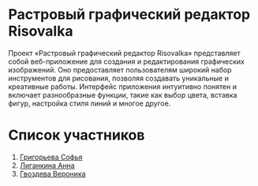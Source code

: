 # Растровый графический редактор Risovalka

Проект «Растровый графический редактор Risovalka» представляет собой веб-приложение для создания и редактирования графических изображений. Оно предоставляет пользователям широкий набор инструментов для рисования, позволяя создавать уникальные и креативные работы. Интерфейс приложения интуитивно понятен и включает разнообразные функции, такие как выбор цвета, вставка фигур, настройка стиля линий и многое другое.

# Список участников

1. [Григорьева Софья](https://gitflic.ru/user/kitri)
2. [Лиганкина Анна](https://gitflic.ru/user/darias)
3. [Гвоздева Вероника](https://gitflic.ru/user/grawind)
